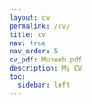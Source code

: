 ```yaml
---
layout: cv
permalink: /cv/
title: cv
nav: true
nav_order: 5
cv_pdf: Muneeb.pdf
description: My CV
toc:
  sidebar: left
---
```

